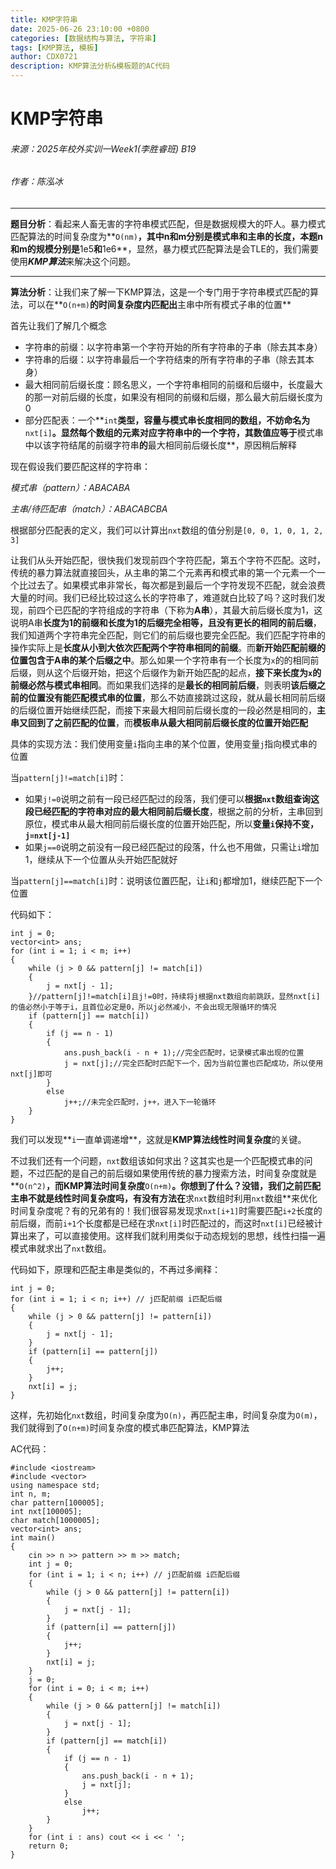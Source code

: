 ```yaml
---
title: KMP字符串
date: 2025-06-26 23:10:00 +0800
categories: [数据结构与算法, 字符串]
tags: [KMP算法, 模板]
author: CDX0721
description: KMP算法分析&模板题的AC代码
---
```



# KMP字符串

###### 来源：2025年校外实训一Week1(李胜睿班) B19

###### 作者：陈泓冰

---

**题目分析**：看起来人畜无害的字符串模式匹配，但是数据规模大的吓人。暴力模式匹配算法的时间复杂度为**`O(nm)`**，其中n和m分别是模式串和主串的长度，本题n和m的规模分别是**1e5**和**1e6**，显然，暴力模式匹配算法是会TLE的，我们需要使用***KMP算法***来解决这个问题。

---

**算法分析**：让我们来了解一下KMP算法，这是一个专门用于字符串模式匹配的算法，可以在**`O(n+m)`**的时间复杂度内匹配出**主串中所有模式子串的位置**

首先让我们了解几个概念

- 字符串的前缀：以字符串第一个字符开始的所有字符串的子串（除去其本身）
- 字符串的后缀：以字符串最后一个字符结束的所有字符串的子串（除去其本身）
- 最大相同前后缀长度：顾名思义，一个字符串相同的前缀和后缀中，长度最大的那一对前后缀的长度，如果没有相同的前缀和后缀，那么最大前后缀长度为0
- 部分匹配表：一个**`int`**类型，容量与模式串长度相同的数组，不妨命名为**`nxt[i]`**。显然每个数组的元素对应字符串中的一个字符，其数值应等于**模式串中以该字符结尾的前缀字符串**的**最大相同前后缀长度**，原因稍后解释

现在假设我们要匹配这样的字符串：

*模式串（pattern）：ABACABA*

*主串/待匹配串（match）：ABACABCBA*

根据部分匹配表的定义，我们可以计算出`nxt`数组的值分别是`[0, 0, 1, 0, 1, 2, 3]`

让我们从头开始匹配，很快我们发现前四个字符匹配，第五个字符不匹配。这时，传统的暴力算法就直接回头，从主串的第二个元素再和模式串的第一个元素一个一个比过去了。如果模式串非常长，每次都是到最后一个字符发现不匹配，就会浪费大量的时间。我们已经比较过这么长的字符串了，难道就白比较了吗？这时我们发现，前四个已匹配的字符组成的字符串（下称为**A串**），其最大前后缀长度为1，这说明A串**长度为1的前缀和长度为1的后缀完全相等，且没有更长的相同的前后缀**，我们知道两个字符串完全匹配，则它们的前后缀也要完全匹配。我们匹配字符串的操作实际上是**长度从小到大依次匹配两个字符串相同的前缀**。而**新开始匹配前缀的位置包含于A串的某个后缀之中**。那么如果一个字符串有一个长度为`x`的的相同前后缀，则从这个后缀开始，把这个后缀作为新开始匹配的起点，**接下来长度为`x`的前缀必然与模式串相同**。而如果我们选择的是**最长的相同前后缀**，则表明**该后缀之前的位置没有能匹配模式串的位置**，那么不妨直接跳过这段，就从最长相同前后缀的后缀位置开始继续匹配，而接下来最大相同前后缀长度的一段必然是相同的，**主串又回到了之前匹配的位置**，而**模板串从最大相同前后缀长度的位置开始匹配**

具体的实现方法：我们使用变量`i`指向主串的某个位置，使用变量`j`指向模式串的位置

当`pattern[j]!=match[i]`时：

- 如果`j!=0`说明之前有一段已经匹配过的段落，我们便可以**根据`nxt`数组查询这段已经匹配的字符串对应的最大相同前后缀长度**，根据之前的分析，主串回到原位，模式串从最大相同前后缀长度的位置开始匹配，所以**变量`i`保持不变，`j=nxt[j-1]`**
- 如果`j==0`说明之前没有一段已经匹配过的段落，什么也不用做，只需让`i`增加1，继续从下一个位置从头开始匹配就好

当`pattern[j]==match[i]`时：说明该位置匹配，让`i`和`j`都增加1，继续匹配下一个位置

代码如下：

```
int j = 0;
vector<int> ans;
for (int i = 1; i < m; i++)
{
	while (j > 0 && pattern[j] != match[i])
	{
		j = nxt[j - 1];
	}//pattern[j]!=match[i]且j!=0时，持续将j根据nxt数组向前跳跃，显然nxt[i]的值必然小于等于i，且首位必定是0，所以j必然减小，不会出现无限循环的情况
	if (pattern[j] == match[i])
	{
		if (j == n - 1)
		{
			ans.push_back(i - n + 1);//完全匹配时，记录模式串出现的位置
			j = nxt[j];//完全匹配时匹配下一个，因为当前位置也匹配成功，所以使用nxt[j]即可
		}
		else
			j++;//未完全匹配时，j++，进入下一轮循环
	}
}
```



我们可以发现**`i`一直单调递增**，这就是**KMP算法线性时间复杂度**的关键。

不过我们还有一个问题，`nxt`数组该如何求出？这其实也是一个匹配模式串的问题，不过匹配的是自己的前后缀如果使用传统的暴力搜索方法，时间复杂度就是**`O(n^2)`**，而KMP算法时间复杂度**`O(n+m)`**。你想到了什么？没错，我们之前匹配主串不就是线性时间复杂度吗，有没有方法在**求`nxt`数组时利用`nxt`数组**来优化时间复杂度呢？有的兄弟有的！我们很容易发现求`nxt[i+1]`时需要匹配`i+2`长度的前后缀，而前`i+1`个长度都是已经在求`nxt[i]`时匹配过的，而这时`nxt[i]`已经被计算出来了，可以直接使用。这样我们就利用类似于动态规划的思想，线性扫描一遍模式串就求出了`nxt`数组。

代码如下，原理和匹配主串是类似的，不再过多阐释：

```
int j = 0;
for (int i = 1; i < n; i++) // j匹配前缀 i匹配后缀
{
	while (j > 0 && pattern[j] != pattern[i])
	{
		j = nxt[j - 1];
	}
	if (pattern[i] == pattern[j])
	{
		j++;
	}
	nxt[i] = j;
}
```

这样，先初始化`nxt`数组，时间复杂度为`O(n)`，再匹配主串，时间复杂度为`O(m)`，我们就得到了`O(n+m)`时间复杂度的模式串匹配算法，KMP算法

AC代码：

```
#include <iostream>
#include <vector>
using namespace std;
int n, m;
char pattern[100005];
int nxt[100005];
char match[1000005];
vector<int> ans;
int main()
{
	cin >> n >> pattern >> m >> match;
	int j = 0;
	for (int i = 1; i < n; i++) // j匹配前缀 i匹配后缀
	{
		while (j > 0 && pattern[j] != pattern[i])
		{
			j = nxt[j - 1];
		}
		if (pattern[i] == pattern[j])
		{
			j++;
		}
		nxt[i] = j;
	}
	j = 0;
	for (int i = 0; i < m; i++)
	{
		while (j > 0 && pattern[j] != match[i])
		{
			j = nxt[j - 1];
		}
		if (pattern[j] == match[i])
		{
			if (j == n - 1)
			{
				ans.push_back(i - n + 1);
				j = nxt[j];
			}
			else
				j++;
		}
	}
	for (int i : ans) cout << i << ' ';
	return 0;
}
```

